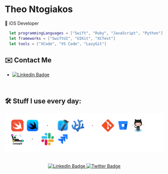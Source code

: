 # Theo Ntogiakos
:iphone: iOS Developer

```swift
  let programmingLanguages = ["Swift", "Ruby", "JavaScript", "Python"]
  let frameworks = ["SwiftUI", "UIKit", "XCTest"]
  let tools = ["XCode", "VS Code", "LazyGit"]
```

## :envelope: Contact Me
- [![Linkedin Badge](https://img.shields.io/badge/-theontogiakos-blue?style=flat&logo=Linkedin&logoColor=white)](https://www.linkedin.com/in/theontogiakos/)
<br/>

## :hammer_and_wrench: Stuff I use every day:
<div style="background-color: white; border-radius: 10px; padding: 20px;">
  <img src="https://github.com/devicons/devicon/blob/master/icons/swift/swift-original.svg" title="Swift" alt="Swift" width="40" height="40"/>&nbsp;
  <img src="https://github.com/realtnt/realtnt/blob/main/swiftui-128x128_2x.png" title="SwiftUI" alt="SwiftUI" width="40" height="40"/>&nbsp;
  <img src="https://github.com/realtnt/realtnt/blob/main/dot-23855.png" title="SwiftUI" alt="SwiftUI" width="40" height="40"/>&nbsp;
  <img src="https://github.com/devicons/devicon/blob/master/icons/xcode/xcode-original.svg" title="Xcode" alt="Xcode" width="40" height="40" />&nbsp;
  <img src="https://github.com/realtnt/realtnt/blob/main/codium_cnl.svg" title="VSCodium" alt="VSCodium" width="40" height="40" />&nbsp;
  <img src="https://github.com/realtnt/realtnt/blob/main/dot-23855.png" title="SwiftUI" alt="SwiftUI" width="40" height="40"/>&nbsp;
  <img src="https://github.com/devicons/devicon/blob/master/icons/git/git-original.svg" title="Git" alt="Git" width="40" height="40"/>&nbsp;
  <img src="https://github.com/devicons/devicon/blob/master/icons/bitbucket/bitbucket-original.svg" title="BitBucket" alt="BitBucket" width="40" height="40"/>&nbsp;
  <img src="https://github.com/realtnt/realtnt/blob/main/github.png" title="Github" alt="Github" width="40" height="40"/>&nbsp;
  <img src="https://github.com/realtnt/realtnt/blob/main/lazygit.png" title="LazyGit" alt="LazyGit" width="40" height="40"/>&nbsp;
  <img src="https://github.com/realtnt/realtnt/blob/main/dot-23855.png" title="SwiftUI" alt="SwiftUI" width="40" height="40"/>&nbsp;
  <img src="https://github.com/devicons/devicon/blob/master/icons/slack/slack-original.svg" title="Slack" alt="Slack" width="40" height="40" />&nbsp;
  <img src="https://github.com/devicons/devicon/blob/master/icons/jira/jira-original.svg"  title="Jira" alt="Jira" width="40" height="40"/>&nbsp;
</div>
<br/>
<br/>
<div id="header" align="center">
  <div id="badges">
    <a href="https://www.linkedin.com/in/theontogiakos/">
      <img src="https://img.shields.io/badge/LinkedIn-blue?style=for-the-badge&logo=linkedin&logoColor=white" alt="LinkedIn Badge"/>
    </a>
    <a href="https://twitter.com/realtnt_">
      <img src="https://img.shields.io/badge/Twitter-blue?style=for-the-badge&logo=twitter&logoColor=white" alt="Twitter Badge"/>
    </a>
  </div>
  <img src="https://komarev.com/ghpvc/?username=your-github-username&style=flat-square&color=blue" alt=""/>
</div>
<br/>
